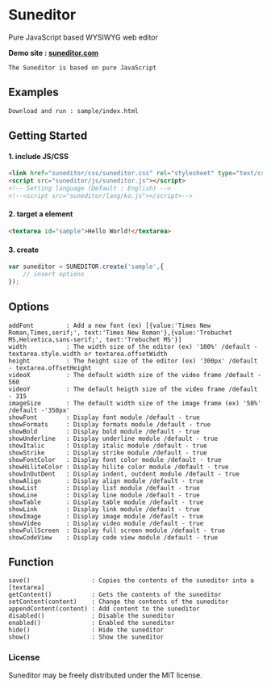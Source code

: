 # Suneditor
Pure JavaScript based WYSIWYG web editor

**Demo site : <a href="http://suneditor.com" target="_blank">suneditor.com</a>**

```properties
The Suneditor is based on pure JavaScript
```

## Examples
```properties
Download and run : sample/index.html
```

## Getting Started

#### 1. include JS/CSS

```html
<link href="suneditor/css/suneditor.css" rel="stylesheet" type="text/css">
<script src="suneditor/js/suneditor.js"></script>
<!-- Setting language (Default : English) -->
<!--<script src="suneditor/lang/ko.js"></script>-->
```

#### 2. target a element

```html
<textarea id="sample">Hello World!</textarea>
```

#### 3. create

```javascript
var suneditor = SUNEDITOR.create('sample',{
    // insert options
});
```

## Options

```properties
addFont         : Add a new font (ex) [{value:'Times New Roman,Times,serif;', text:'Times New Roman'},{value:'Trebuchet MS,Helvetica,sans-serif;', text:'Trebuchet MS'}]
width           : The width size of the editor (ex) '100%' /default - textarea.style.width or textarea.offsetWidth
height          : The height size of the editor (ex) '300px' /default - textarea.offsetHeight
videoX          : The default width size of the video frame /default - 560
videoY          : The default heigth size of the video frame /default - 315
imageSize       : The default width size of the image frame (ex) '50%' /default -'350px'
showFont        : Display font module /default - true
showFormats     : Display formats module /default - true
showBold        : Display bold module /default - true
showUnderline   : Display underline module /default - true
showItalic      : Display italic module /default - true
showStrike      : Display strike module /default - true
showFontColor   : Display font color module /default - true
showHiliteColor : Display hilite color module /default - true
showInOutDent   : Display indent, outdent module /default - true
showAlign       : Display align module /default - true
showList        : Display list module /default - true
showLine        : Display line module /default - true
showTable       : Display table module /default - true
showLink        : Display link module /default - true
showImage       : Display image module /default - true
showVideo       : Display video module /default - true
showFullScreen  : Display full screen module /default - true
showCodeView    : Display code view module /default - true
```
    
## Function

```properties
save()                 : Copies the contents of the suneditor into a [textarea]
getContent()           : Gets the contents of the suneditor
setContent(content)    : Change the contents of the suneditor
appendContent(content) : Add content to the suneditor
disabled()             : Disable the suneditor
enabled()              : Enabled the suneditor
hide()                 : Hide the suneditor
show()                 : Show the suneditor
```

### License
Suneditor may be freely distributed under the MIT license.

